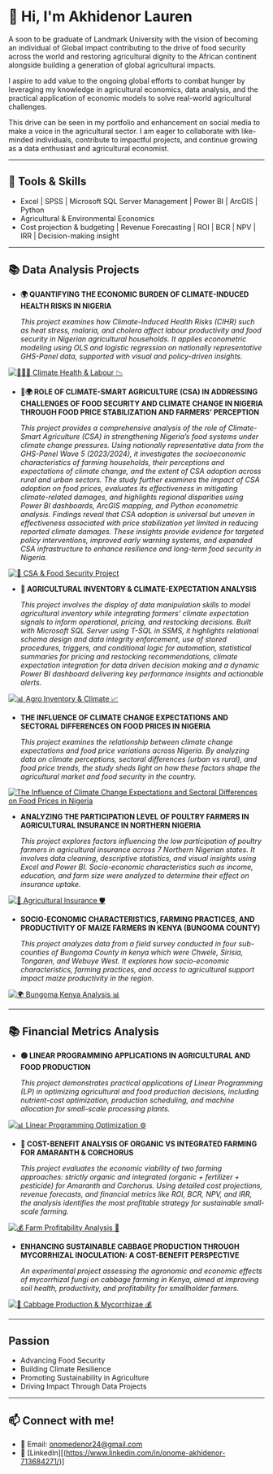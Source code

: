 # 👋 Hi, I'm Akhidenor Lauren

A soon to be graduate of Landmark University with the vision of becoming an individual of Global impact contributing to the drive of food security across the world and restoring agricultural dignity to the African continent alongside building a generation of  global agricultural impacts. 

I aspire to add value to the ongoing global efforts to combat hunger by leveraging my knowledge in agricultural economics, data analysis, and the practical application of economic models to solve real-world agricultural challenges.

This drive can be seen in my portfolio and enhancement on social media to make a voice in the agricultural sector. I am eager to collaborate with like-minded individuals, contribute to impactful projects, and continue growing as a data enthusiast and agricultural economist.


--------
## 🧰 Tools & Skills
- Excel | SPSS | Microsoft SQL Server Management | Power BI | ArcGIS | Python 
- Agricultural & Environmental Economics
- Cost projection & budgeting | Revenue Forecasting | ROI | BCR | NPV | IRR | Decision-making insight



--------
## 📚 Data Analysis Projects

- **🌍 QUANTIFYING THE ECONOMIC BURDEN OF CLIMATE-INDUCED HEALTH RISKS IN NIGERIA**

  *This project examines how Climate-Induced Health Risks (CIHR) such as heat stress, malaria, and cholera affect labour productivity and food security in Nigerian agricultural households. It applies econometric modeling using OLS and logistic regression on nationally representative GHS-Panel data, supported with visual and policy-driven insights.*

[![🧑🏽‍🌾 Climate Health & Labour 📉](https://img.shields.io/badge/GitHub-🧑🏽‍🌾_Climate_Health_&_Labour_📉-beige?logo=github&labelColor=brown)](https://github.com/Lauren-Akhidenor/PROJECT-FILE-CIHR/blob/main/README.md)


- **🌱🌍 ROLE OF CLIMATE-SMART AGRICULTURE (CSA) IN ADDRESSING CHALLENGES OF FOOD SECURITY AND CLIMATE CHANGE IN NIGERIA THROUGH FOOD PRICE STABILIZATION AND FARMERS' PERCEPTION**  

  *This project provides a comprehensive analysis of the role of Climate-Smart Agriculture (CSA) in strengthening Nigeria’s food systems under climate change pressures. Using nationally representative data from the GHS-Panel Wave 5 (2023/2024), it investigates the socioeconomic characteristics of farming households, their perceptions and expectations of climate change, and the extent of CSA adoption across rural and urban sectors. The study further examines the impact of CSA adoption on food prices, evaluates its effectiveness in mitigating climate-related damages, and highlights regional disparities using Power BI dashboards, ArcGIS mapping, and Python econometric analysis. Findings reveal that CSA adoption is universal but uneven in effectiveness associated with price stabilization yet limited in reducing reported climate damages. These insights provide evidence for targeted policy interventions, improved early warning systems, and expanded CSA infrastructure to enhance resilience and long-term food security in Nigeria.*  

[![🌱 CSA & Food Security Project](https://img.shields.io/badge/GitHub-Project%20Details-green?logo=github&logoColor=white&labelColor=2e7d32)](https://github.com/Lauren-Akhidenor/CSA-and-food-security-)


- **🌾 AGRICULTURAL INVENTORY & CLIMATE-EXPECTATION ANALYSIS**  

  *This project involves the display of data manipulation skills to model agricultural inventory while integrating farmers’ climate expectation signals to inform operational, pricing, and restocking decisions. Built with Microsoft SQL Server using T-SQL in SSMS, it highlights relational schema design and data integrity enforcement, use of stored procedures, triggers, and conditional logic for automation, statistical summaries for pricing and restocking recommendations, climate expectation integration for data driven decision making and a dynamic Power BI dashboard delivering key performance insights and actionable alerts.*

[![📊 Agro Inventory & Climate 📈](https://img.shields.io/badge/GitHub-📊_Agro_Inventory_&_Climate_📈-grey?logo=github&labelColor=brown)](https://github.com/Lauren-Akhidenor/agro-inventory-climate-analysis/blob/main/README.md)

  
- **THE INFLUENCE OF CLIMATE CHANGE EXPECTATIONS AND SECTORAL DIFFERENCES ON FOOD PRICES IN NIGERIA**  

  *This project examines the relationship between climate change expectations and food price variations across Nigeria. By analyzing data on climate perceptions, sectoral differences (urban vs rural), and food price trends, the study sheds light on how these factors shape the agricultural market and food security in the country.*
  
[![The Influence of Climate Change Expectations and Sectoral Differences on Food Prices in Nigeria](https://img.shields.io/badge/GitHub-Project%20Details-blue?logo=github&logoColor=white)](https://github.com/Lauren-Akhidenor/Foodprice_ClimateChange)


- **ANALYZING THE PARTICIPATION LEVEL OF POULTRY FARMERS IN AGRICULTURAL INSURANCE IN NORTHERN NIGERIA**

  *This project explores factors influencing the low participation of poultry farmers in agricultural insurance across 7 Northern Nigerian states. It involves data cleaning, descriptive statistics, and visual insights using Excel and Power BI. Socio-economic characteristics such as income, education, and farm size were analyzed to determine their effect on insurance uptake.*

[![🌾 Agricultural Insurance 🛡️](https://img.shields.io/badge/GitHub-🌾_Agricultural_Insurance_🛡️-purple?logo=github&labelColor=red)](https://github.com/Lauren-Akhidenor/Agricultural-Insurance-Northern-State-Nigeria/blob/main/README.md)


- **SOCIO-ECONOMIC CHARACTERISTICS, FARMING PRACTICES, AND PRODUCTIVITY OF MAIZE FARMERS IN KENYA (BUNGOMA COUNTY)**  

  *This project analyzes data from a field survey conducted in four sub-counties of Bungoma County in kenya which were Chwele, Sirisia, Tongaren, and Webuye West. It explores how socio-economic characteristics, farming practices, and access to agricultural support impact maize productivity in the region.*

[![🌍 Bungoma Kenya Analysis 📊](https://img.shields.io/badge/GitHub-🌍_Bungoma_Kenya_Analysis_📊-blue?logo=github)](https://github.com/Lauren-Akhidenor/Analysis-for-Bungoma-Kenya./blob/main/Analysis-for-Bungoma-Kenya.README.md)





--------
 ## 📚 Financial Metrics Analysis

- **🟢 LINEAR PROGRAMMING APPLICATIONS IN AGRICULTURAL AND FOOD PRODUCTION** 

  *This project demonstrates practical applications of Linear Programming (LP) in optimizing agricultural and food production decisions, including nutrient-cost optimization, production scheduling, and machine allocation for small-scale processing plants.*

[![📊 Linear Programming Optimization ⚙️](https://img.shields.io/badge/GitHub-📊_Linear_Programming_⚙️-green?logo=github&labelColor=darkgreen)](https://github.com/Lauren-Akhidenor/LINEAR-PROGRAMMING/edit/main/README.md)

- **🌱 COST-BENEFIT ANALYSIS OF ORGANIC VS INTEGRATED FARMING FOR AMARANTH & CORCHORUS**  

  *This project evaluates the economic viability of two farming approaches: strictly organic and integrated (organic + fertilizer + pesticide) for Amaranth and Corchorus. Using detailed cost projections, revenue forecasts, and financial metrics like ROI, BCR, NPV, and IRR, the analysis identifies the most profitable strategy for sustainable small-scale farming.*

[![💰 Farm Profitability Analysis 🌾](https://img.shields.io/badge/GitHub-💰_Farm_Profitability_Analysis_🌾-FFA500?logo=github&labelColor=FF8C00)](https://github.com/Lauren-Akhidenor/CBA2/blob/main/README.md)

 
- **ENHANCING SUSTAINABLE CABBAGE PRODUCTION THROUGH MYCORRHIZAL INOCULATION: A COST-BENEFIT PERSPECTIVE**  

  *An experimental project assessing the agronomic and economic effects of mycorrhizal fungi on cabbage farming in Kenya, aimed at improving soil health, productivity, and profitability for smallholder farmers.*

[![🥬 Cabbage Production & Mycorrhizae 💰](https://img.shields.io/badge/GitHub-🥬_Cabbage_Production_&_Mycorrhizae_💰-brown?logo=github&labelColor=darkgreen)](https://github.com/Lauren-Akhidenor/Cost-Benefit-Analysis-Cabbage/blob/main/README.md)




--------
## Passion
- Advancing Food Security  
- Building Climate Resilience  
- Promoting Sustainability in Agriculture  
- Driving Impact Through Data Projects






--------
## 📫 Connect with me!
- 📧 Email: onomedenor24@gmail.com  
- 💼 [LinkedIn][(https://www.linkedin.com/in/onome-akhidenor-713684271/)]  
